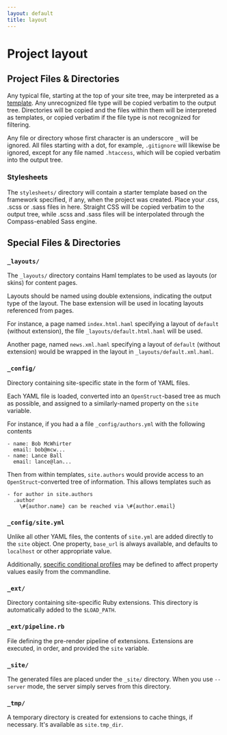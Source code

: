 ```yaml
---
layout: default
title: layout
---
```

<div class="page-header">
<h1>Project layout</h1>
</div>

## Project Files & Directories

Any typical file, starting at the top of your site tree, may be interpreted
as a [template](/file_types/). Any unrecognized file type will be copied
verbatim to the output tree. Directories will be copied and the files within
them will be interpreted as templates, or copied verbatim if the file type
is not recognized for filtering.

Any file or directory whose first character is an underscore `_` will be ignored.
All files starting with a dot, for example, `.gitignore` will likewise be
ignored, except for any file named `.htaccess`, which will be copied verbatim
into the output tree.

### Stylesheets

The `stylesheets/` directory will contain a starter template based on the framework
specified, if any, when the project was created. Place your .css, .scss or .sass 
files in here.  Straight CSS will be copied verbatim to the output tree, while
.scss and .sass files will be interpolated through the Compass-enabled Sass engine.


## Special Files & Directories

### `_layouts/`

The `_layouts/` directory contains Haml templates to be used as layouts (or skins)
for content pages.

Layouts should be named using double extensions, indicating the output type of the layout.
The base extension will be used in locating layouts referenced from pages.

For instance, a page named `index.html.haml` specifying a layout of `default` (without 
extension), the file `_layouts/default.html.haml` will be used.

Another page, named `news.xml.haml` specifying a layout of `default` (without extension)
would be wrapped in the layout in `_layouts/default.xml.haml`.

### `_config/`
  
Directory containing site-specific state in the form
of YAML files.

Each YAML file is loaded, converted into an `OpenStruct`-based
tree as much as possible, and assigned to a similarly-named
property on the `site` variable.

For instance, if you had a a file `_config/authors.yml` with the 
following contents

    - name: Bob McWhirter
      email: bob@mcw...
    - name: Lance Ball
      email: lance@lan...

Then from within templates, `site.authors` would provide access 
to an `OpenStruct`-converted tree of information.  This allows
templates such as

    - for author in site.authors
      .author
        \#{author.name} can be reached via \#{author.email}

### `_config/site.yml`

Unlike all other YAML files, the contents of `site.yml` are
added directly to the `site` object.  One property, `base_url` 
is always available, and defaults to `localhost` or other 
appropriate value.

Additionally, [specific conditional profiles](/profiles/) may be defined
to affect property values easily from the commandline.

### `_ext/`

Directory containing site-specific Ruby extensions.  This
directory is automatically added to the `$LOAD_PATH`.

### `_ext/pipeline.rb`
  
File defining the pre-render pipeline of extensions.  Extensions
are executed, in order, and provided the `site` variable.

### `_site/`

The generated files are placed under the `_site/` directory.
When you use `--server` mode, the server simply serves from
this directory.

### `_tmp/`

A temporary directory is created for extensions to cache
things, if necessary.  It's available as `site.tmp_dir`.
